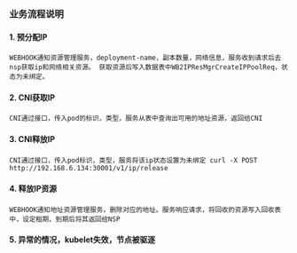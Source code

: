 ### 业务流程说明

#### 1. 预分配IP
`
WEBHOOK通知资源管理服务，deployment-name，副本数量，网络信息，服务收到请求后去nsp获取ip和网络相关资源。
获取资源后写入数据表中WB2IPResMgrCreateIPPoolReq，状态为未绑定。
`

#### 2. CNI获取IP
`
CNI通过接口，传入pod的标识，类型，服务从表中查询出可用的地址资源，返回给CNI
`

#### 3. CNI释放IP
`
CNI通过接口，传入pod标识，类型，服务将该ip状态设置为未绑定
curl -X POST http://192.168.6.134:30001/v1/ip/release
`

#### 4. 释放IP资源
`
WEBHOOK通知地址资源管理服务，删除对应的地址。服务响应请求，将回收的资源写入回收表中，设定租期，到期后将其返回给NSP
`

#### 5. 异常的情况，kubelet失效，节点被驱逐